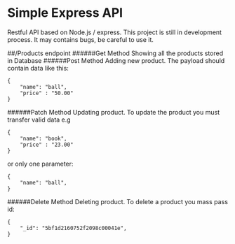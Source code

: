 # Simple Express API

Restful API based on Node.js / express. This project is still in development process. It may contains bugs, be careful to use it.

##/Products endpoint
######Get Method
Showing all the products stored in Database 
######Post Method
Adding new product. The payload should contain data like this:
```
{
	"name": "ball",
	"price" : "50.00"
}
```
######Patch Method
Updating product. To update the product you must transfer valid data e.g

```
{
	"name": "book",
	"price" : "23.00"
}
```
or only one parameter:
```
{
	"name": "ball",
}
```
######Delete Method
Deleting product. To delete a product you mass pass id:
```
{
	"_id": "5bf1d2160752f2098c00041e",
}
```
